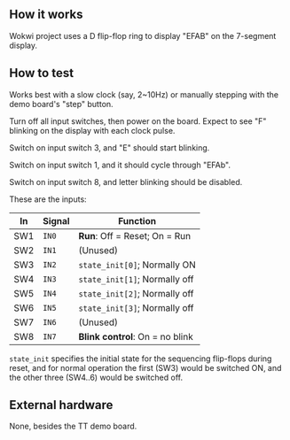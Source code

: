 <!---

This file is used to generate your project datasheet. Please fill in the information below and delete any unused
sections.

You can also include images in this folder and reference them in the markdown. Each image must be less than
512 kb in size, and the combined size of all images must be less than 1 MB.
-->

## How it works

Wokwi project uses a D flip-flop ring to display "EFAB" on the 7-segment display.

## How to test

Works best with a slow clock (say, 2~10Hz) or manually stepping with the demo board's "step" button.

Turn off all input switches, then power on the board. Expect to see "F" blinking on the display with each clock pulse.

Switch on input switch 3, and "E" should start blinking.

Switch on input switch 1, and it should cycle through "EFAb".

Switch on input switch 8, and letter blinking should be disabled.

These are the inputs:

| In  | Signal | Function                           |
|-----|--------|------------------------------------|
| SW1 | `IN0`  | **Run**: Off = Reset; On = Run     |
| SW2 | `IN1`  | (Unused)                           |
| SW3 | `IN2`  | `state_init[0]`; Normally ON       |
| SW4 | `IN3`  | `state_init[1]`; Normally off      |
| SW5 | `IN4`  | `state_init[2]`; Normally off      |
| SW6 | `IN5`  | `state_init[3]`; Normally off      |
| SW7 | `IN6`  | (Unused)                           |
| SW8 | `IN7`  | **Blink control**: On = no blink   |

`state_init` specifies the initial state for the sequencing
flip-flops during reset, and for normal operation the first (SW3)
would be switched ON, and the other three (SW4..6) would be
switched off.


## External hardware

None, besides the TT demo board.
